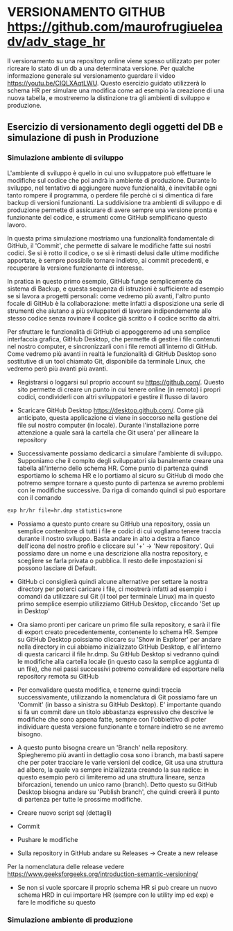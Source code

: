 # VERSIONAMENTO GITHUB https://github.com/maurofrugiueleadv/adv_stage_hr

Il versionamento su una repository online viene spesso utilizzato per poter ricreare lo stato di un db a una determinata versione.
Per qualche informazione generale sul versionamento guardare il video https://youtu.be/CIQLXAqtLWU.
Questo esercizio guidato utilizzerà lo schema HR per simulare una modifica come ad esempio la creazione di una nuova tabella, e mostreremo la distinzione tra gli ambienti di sviluppo e produzione.

<!--, nel quale creeremo gli schema HRD (HR Dev, il nostro schema di sviluppo) e HRP(HR Prod, schema che sta a simulare l'ambiente di produzione al quale si faranno le modifiche solo una volta che siano definitive e verificate) e una tabella .
-->
## Esercizio di versionamento degli oggetti del DB e simulazione di push in Produzione

### Simulazione ambiente di sviluppo

L'ambiente di sviluppo è quello in cui uno sviluppatore può effettuare le modifiche sul codice che poi andrà in ambiente di produzione. 
Durante lo sviluppo, nel tentativo di aggiungere nuove funzionalità, è inevitabile ogni tanto rompere il programma, o perdere file perchè ci si dimentica di fare backup di versioni funzionanti. La suddivisione tra ambienti di sviluppo e di produzione permette di assicurare di avere sempre una versione pronta e funzionante del codice, e strumenti come GitHub semplificano questo lavoro.

In questa prima simulazione mostriamo una funzionalità fondamentale di GitHub, il 'Commit', che permette di salvare le modifiche fatte sui nostri codici. Se si è rotto il codice, o se si è rimasti delusi dalle ultime modifiche apportate, è sempre possibile tornare indietro, ai commit precedenti, e recuperare la versione funzionante di interesse. 

In pratica in questo primo esempio, GitHub funge semplicemente da sistema di Backup, e questa sequenza di istruzioni è sufficiente ad esempio se si lavora a progetti personali: come vedremo più avanti, l'altro punto focale di GitHub è la collaborazione: mette infatti a disposizione una serie di strumenti che aiutano a più sviluppatori di lavorare indipendemente allo stesso codice senza rovinare il codice già scritto o il codice scritto da altri.

Per sfruttare le funzionalità di GitHub ci appoggeremo ad una semplice interfaccia grafica, GitHub Desktop, che permette di gestire i file contenuti nel nostro computer, e sincronizzarli con i file remoti all'interno di GitHub. Come vedremo più avanti in realtà le funzionalità di GitHub Desktop sono sostitutive di un tool chiamato Git, disponibile da terminale Linux, che vedremo però più avanti più avanti.


* Registrarsi o loggarsi sul proprio account su https://github.com/. Questo sito permette di creare un punto in cui tenere online (in remoto) i propri codici, condividerli con altri sviluppatori e gestire il flusso di lavoro

* Scaricare GitHub Desktop https://desktop.github.com/. Come già anticipato, questa applicazione ci viene in soccorso nella gestione dei file sul nostro computer (in locale). Durante l'installazione porre attenzione a quale sarà la cartella che Git usera' per allineare la repository

* Successivamente possiamo dedicarci a simulare l'ambiente di sviluppo. Supponiamo che il compito degli sviluppatori sia banalmente creare una tabella all'interno dello schema HR. Come punto di partenza quindi esportiamo lo schema HR e lo portiamo al sicuro su GitHub di modo che potremo sempre tornare a questo punto di partenza se avremo problemi con le modifiche successive. Da riga di comando quindi si può esportare con il comando
```bash
exp hr/hr file=hr.dmp statistics=none
```

* Possiamo a questo punto creare su GitHub una repository, ossia un semplice contenitore di tutti i file e codici di cui vogliamo tenere traccia durante il nostro sviluppo. Basta andare in alto a destra a fianco dell'icona del nostro profilo e cliccare sul '+' -> 'New repository'. Qui possiamo dare un nome e una descrizione alla nostra repository, e scegliere se farla privata o pubblica. Il resto delle impostazioni si possono lasciare di Default.

* GitHub ci consiglierà quindi alcune alternative per settare la nostra directory per poterci caricare i file, ci mostrerà infatti ad esempio i comandi da utilizzare sul Git (il tool per terminale Linux) ma in questo primo semplice esempio utilizziamo GitHub Desktop, cliccando 'Set up in Desktop'

* Ora siamo pronti per caricare un primo file sulla repository, e sarà il file di export creato precedentemente, contenente lo schema HR. Sempre su GitHub Desktop poissiamo cliccare su 'Show in Explorer' per andare nella directory in cui abbiamo inizializzato GitHub Desktop, e all'interno di questa caricarci il file hr.dmp. Su GitHub Desktop si vedranno quindi le modifiche alla cartella locale (in questo caso la semplice aggiunta di un file), che nei passi successivi potremo convalidare ed esportare nella repository remota su GitHub


* Per convalidare questa modifica, e tenerne quindi traccia successivamente, utilizzando la nomenclatura di Git possiamo fare un 'Commit' (in basso a sinistra su GitHub Desktop). E' importante quando si fa un commit dare un titolo abbastanza espressivo che descrive le modifiche che sono appena fatte, sempre con l'obbiettivo di poter individuare questa versione funzionante e tornare indietro se ne avremo bisogno.

* A questo punto bisogna creare un 'Branch' nella repository. Spiegheremo più avanti in dettaglio cosa sono i branch, ma basti sapere che per poter tracciare le varie versioni del codice, Git usa una struttura ad albero, la quale va sempre inizializzata creando la sua radice: in questo esempio però ci limiteremo ad una struttura lineare, senza biforcazioni, tenendo un unico ramo (branch). Detto questo su GitHub Desktop bisogna andare su 'Publish branch', che quindi creerà il punto di partenza per tutte le prossime modifiche.


* Creare nuovo script sql (dettagli)

* Commit 

* Pushare le modifiche

* Sulla repository in GitHub andare su Releases -> Create a new release

Per la nomenclatura delle release vedere https://www.geeksforgeeks.org/introduction-semantic-versioning/

<!--Da aggiungere che se non si vuole sporcare il proprio schema HR si può tornare al commit iniziale e recuperare il file di export, oppure creare creare uno schema HRD -->
* Se non si vuole sporcare il proprio schema HR si può creare un nuovo schema HRD in cui importare HR (sempre con le utility imp ed exp) e fare le modifiche su questo

### Simulazione ambiente di produzione


<!--
exp hrd/hrd file=hrd.dmp statistics=none
imp hrd/hrd file=hrp.dmp 
-->
